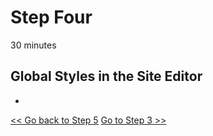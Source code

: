 # Step Four

30 minutes

## Global Styles in the Site Editor
* 


[<< Go back to Step 5](./step-5/README.md)
[Go to Step 3 >>](./step-3/README.md)